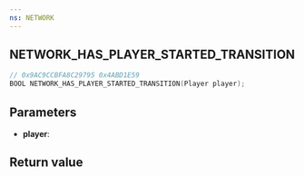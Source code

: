 ```yaml
---
ns: NETWORK
---
```

## NETWORK_HAS_PLAYER_STARTED_TRANSITION

```c
// 0x9AC9CCBFA8C29795 0x4ABD1E59
BOOL NETWORK_HAS_PLAYER_STARTED_TRANSITION(Player player);
```


## Parameters
* **player**: 

## Return value

